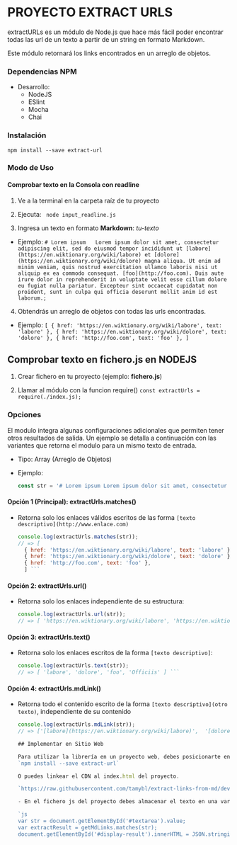 # PROYECTO EXTRACT URLS

extractURLs es un módulo de Node.js que hace más fácil poder encontrar todas las url de un texto a partir de un string en formato Markdown.

Este módulo retornará los links encontrados en un arreglo de objetos.

### Dependencias NPM

+ Desarrollo:
  - NodeJS
  - ESlint
  - Mocha
  - Chai


### Instalación

  `npm install --save extract-url`

### Modo de Uso

#### Comprobar texto en la Consola con readline

1. Ve a la terminal en la carpeta raíz de tu proyecto

2. Ejecuta:
  ` node input_readline.js`

3. Ingresa un texto en formato **Markdown**: _tu-texto_
  - Ejemplo: ` # Lorem ipsum  
  Lorem ipsum dolor sit amet, consectetur adipiscing elit, sed do eiusmod tempor incididunt ut [labore](https://en.wiktionary.org/wiki/labore) et [dolore](https://en.wiktionary.org/wiki/dolore) magna aliqua. Ut enim ad minim veniam, quis nostrud exercitation ullamco laboris nisi ut aliquip ex ea commodo consequat. [foo](http://foo.com). Duis aute irure dolor in reprehenderit in voluptate velit esse cillum dolore eu fugiat nulla pariatur. Excepteur sint occaecat cupidatat non proident, sunt in culpa qui officia deserunt mollit anim id est laborum.; 
    ` 

4. Obtendrás un arreglo de objetos con todas las urls encontradas.
  - Ejemplo:
  ` [
     { href: 'https://en.wiktionary.org/wiki/labore', text: 'labore' },
     { href: 'https://en.wiktionary.org/wiki/dolore', text: 'dolore' },
     { href: 'http://foo.com', text: 'foo' },
    ] `

## Comprobar texto en fichero.js en NODEJS

1. Crear fichero en tu proyecto (ejemplo: **fichero.js**)

2. Llamar al módulo con la funcion require()
  `const extractUrls = require(./index.js);`

### Opciones

El modulo integra algunas configuraciones adicionales que permiten tener otros resultados de salida. Un ejemplo se detalla a continuación con las variantes que retorna el modulo para un mismo texto de entrada.

- Tipo: Array (Arreglo de Objetos)

- Ejemplo: 
  ```js 
  const str = '# Lorem ipsum Lorem ipsum dolor sit amet, consectetur adipiscing elit, sed do eiusmod tempor incididunt ut [labore](https://en.wiktionary.org/wiki/labore) et [dolore](https://en.wiktionary.org/wiki/dolore) magna aliqua. Ut enim ad minim veniam, quis nostrud exercitation ullamco laboris nisi ut aliquip ex ea commodo consequat. [foo](http://foo.com). Duis aute irure dolor in reprehenderit in voluptate velit esse cillum dolore eu fugiat nulla pariatur. Excepteur sint occaecat cupidatat non proident, sunt in culpa qui http://www.officia.com deserunt mollit anim id est laborum. Lorem ipsum dolor sit amet, consectetur adipisicing elit. [Officiis](nisi veniam) quibusdam amet, odit, odio consectetur ratione quod, cupiditate repellendus voluptatum. Laudantium tempora, neque quo ex aspernatur veritatis sequi incidunt.'; 
  ```

#### Opción 1 (Principal): extractUrls.matches()
- Retorna solo los enlaces válidos escritos de las forma `[texto descriptivo](http://www.enlace.com)` 
  ```js 
  console.log(extractUrls.matches(str));
  // => [ 
    { href: 'https://en.wiktionary.org/wiki/labore', text: 'labore' },
    { href: 'https://en.wiktionary.org/wiki/dolore', text: 'dolore' },
    { href: 'http://foo.com', text: 'foo' },
    ] ```

#### Opción 2: extractUrls.url()
- Retorna solo los enlaces independiente de su estructura: 
  ```js 
  console.log(extractUrls.url(str));
  // => [ 'https://en.wiktionary.org/wiki/labore', 'https://en.wiktionary.org/wiki/dolore', 'http://foo.com', 'http://www.officia.com' ] ```

#### Opción 3: extractUrls.text()
- Retorna solo los enlaces escritos de la forma `[texto descriptivo]`: 
  ```js 
  console.log(extractUrls.text(str));
  // => [ 'labore', 'dolore', 'foo', 'Officiis' ] ```

#### Opción 4: extractUrls.mdLink()
- Retorna todo el contenido escrito de la forma `[texto descriptivo](otro texto)`, independiente de su contenido 
  ```js 
  console.log(extractUrls.mdLink(str));
  // => ['[labore](https://en.wiktionary.org/wiki/labore)',  '[dolore](https://en.wiktionary.org/wiki/dolore)', '[foo](http://foo.com)], [Officiis](nisi veniam)' ```

  ## Implementar en Sitio Web

  Para utilizar la librería en un proyecto web, debes posicionarte en la carpeta e instalar con el comando: 
  `npm install --save extract-url`

  O puedes linkear el CDN al index.html del proyecto.

  `https://raw.githubusercontent.com/tamybl/extract-links-from-md/dev/src/get-links.js`

  - En el fichero js del proyecto debes almacenar el texto en una variable y para mostrarlo en el html primero se debe hacer el procesamiento, para esto se llama la funcion de la forma

  `js 
  var str = document.getElementById('#textarea').value;
  var extractResult = getMdLinks.matches(str);
  document.getElementById('#display-result').innerHTML = JSON.stringify(extracResult);`

